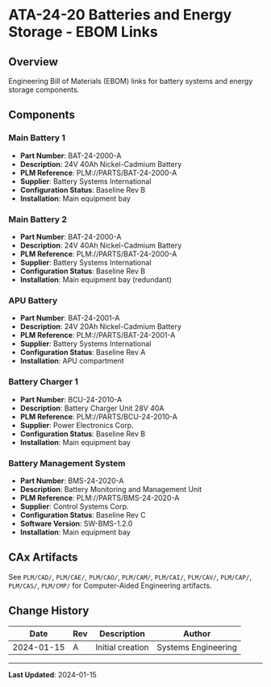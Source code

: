 # ATA-24-20 Batteries and Energy Storage - EBOM Links

## Overview

Engineering Bill of Materials (EBOM) links for battery systems and energy storage components.

## Components

### Main Battery 1
- **Part Number**: BAT-24-2000-A
- **Description**: 24V 40Ah Nickel-Cadmium Battery
- **PLM Reference**: PLM://PARTS/BAT-24-2000-A
- **Supplier**: Battery Systems International
- **Configuration Status**: Baseline Rev B
- **Installation**: Main equipment bay

### Main Battery 2
- **Part Number**: BAT-24-2000-A
- **Description**: 24V 40Ah Nickel-Cadmium Battery
- **PLM Reference**: PLM://PARTS/BAT-24-2000-A
- **Supplier**: Battery Systems International
- **Configuration Status**: Baseline Rev B
- **Installation**: Main equipment bay (redundant)

### APU Battery
- **Part Number**: BAT-24-2001-A
- **Description**: 24V 20Ah Nickel-Cadmium Battery
- **PLM Reference**: PLM://PARTS/BAT-24-2001-A
- **Supplier**: Battery Systems International
- **Configuration Status**: Baseline Rev A
- **Installation**: APU compartment

### Battery Charger 1
- **Part Number**: BCU-24-2010-A
- **Description**: Battery Charger Unit 28V 40A
- **PLM Reference**: PLM://PARTS/BCU-24-2010-A
- **Supplier**: Power Electronics Corp.
- **Configuration Status**: Baseline Rev B
- **Installation**: Main equipment bay

### Battery Management System
- **Part Number**: BMS-24-2020-A
- **Description**: Battery Monitoring and Management Unit
- **PLM Reference**: PLM://PARTS/BMS-24-2020-A
- **Supplier**: Control Systems Corp.
- **Configuration Status**: Baseline Rev C
- **Software Version**: SW-BMS-1.2.0
- **Installation**: Main equipment bay

## CAx Artifacts

See `PLM/CAD/`, `PLM/CAE/`, `PLM/CAO/`, `PLM/CAM/`, `PLM/CAI/`, `PLM/CAV/`, `PLM/CAP/`, `PLM/CAS/`, `PLM/CMP/` for Computer-Aided Engineering artifacts.

## Change History

| Date | Rev | Description | Author |
|------|-----|-------------|--------|
| 2024-01-15 | A | Initial creation | Systems Engineering |

---

**Last Updated**: 2024-01-15
